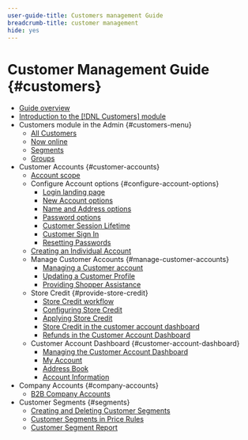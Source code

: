 ```yaml
---
user-guide-title: Customers management Guide
breadcrumb-title: customer management
hide: yes
---
```


# Customer Management Guide {#customers}

- [Guide overview](guide-overview.md)
- [Introduction to the [!DNL Customers] module](customers-introduction.md)
- Customers module in the Admin {#customers-menu}
  - [All Customers](customers-all.md)
  - [Now online](now-online.md)
  - [Segments](customer-segments.md)
  - [Groups](customer-groups.md)
- Customer Accounts {#customer-accounts}
  - [Account scope](customer-account-scope.md)
  - Configure Account options {#configure-account-options}
    - [Login landing page](login-landing-page.md)
    - [New Account options](account-options-new.md)
    - [Name and Address options](name-address-options.md)
    - [Password options](password-options.md)
    - [Customer Session Lifetime](customer-online-options.md)
    - [Customer Sign In](customer-sign-in.md)
    - [Resetting Passwords](password-reset.md)
  - [Creating an Individual Account](account-create.md)
  - Manage Customer Accounts {#manage-customer-accounts}
    - [Managing a Customer account](manage-account.md)
    - [Updating a Customer Profile](update-account.md)
    - [Providing Shopper Assistance](login-as-customer.md)
  - Store Credit {#provide-store-credit}
    - [Store Credit workflow](store-credit.md)
    - [Configuring Store Credit](credit-configure.md)
    - [Applying Store Credit](store-credit-using.md)
    - [Store Credit in the customer account dashboard](account-dashboard-store-credit.md)
    - [Refunds in the Customer Account Dashboard](refunds-customer-account.md)
  - Customer Account Dashboard {#customer-account-dashboard}
    - [Managing the Customer Account Dashboard](account-dashboard.md)
    - [My Account](account-dashboard-my-account.md)
    - [Address Book](account-dashboard-address-book.md)
    - [Account Information](account-dashboard-account-information.md)
- Company Accounts {#company-accounts}
  - [B2B Company Accounts](../b2b/account-companies.md)
- Customer Segments {#segments}
  - [Creating and Deleting Customer Segments](customer-segment-create.md)
  - [Customer Segments in Price Rules](customer-segment-price-rule.md)
  - [Customer Segment Report](customer-segment-reports.md)
